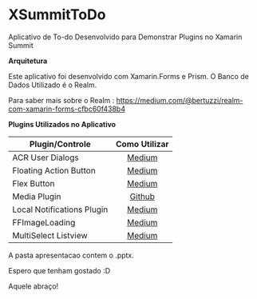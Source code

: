 # XSummitToDo

Aplicativo de To-do Desenvolvido para Demonstrar Plugins no Xamarin Summit

**Arquitetura**

Este aplicativo foi desenvolvido com Xamarin.Forms e Prism.
O Banco de Dados Utilizado é o Realm.

Para saber mais sobre o Realm : https://medium.com/@bertuzzi/realm-com-xamarin-forms-cfbc60f438b4

**Plugins Utilizados no Aplicativo**

|Plugin/Controle |Como Utilizar|
| ------------------- | :------------------: |
|ACR User Dialogs|[Medium](https://medium.com/@bertuzzi/meu-plugin-minha-vida-toast-load-dialogs-baf96b51ade7)|
|Floating Action Button|[Medium](https://medium.com/@bertuzzi/o-x-do-xamarin-forms-floating-action-button-o-bot%C3%A3o-flutuante-ee054b69424)|
|Flex Button|[Medium](https://medium.com/@bertuzzi/o-x-do-xamarin-forms-bot%C3%A3o-flex-296e414500c6)|
|Media Plugin|[Github](https://github.com/jamesmontemagno/MediaPlugin)|
|Local Notifications Plugin|[Medium](https://medium.com/@bertuzzi/meu-plugin-minha-vida-notifica%C3%A7%C3%B5es-locais-a4bcd9fa1594)|
|FFImageLoading|[Medium](https://medium.com/@bertuzzi/meu-plugin-minha-vida-ffimageloading-9a03f1e7cd52)|
|MultiSelect Listview|[Medium](https://medium.com/@bertuzzi/o-x-do-xamarin-forms-multi-select-listview-6e59c020d534)|

A pasta apresentacao contem o .pptx.

Espero que tenham gostado :D

Aquele abraço!

